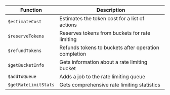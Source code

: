 | Function | Description |
|----------|-------------|
| `$estimateCost` | Estimates the token cost for a list of actions |
| `$reserveTokens` | Reserves tokens from buckets for rate limiting |
| `$refundTokens` | Refunds tokens to buckets after operation completion |
| `$getBucketInfo` | Gets information about a rate limiting bucket |
| `$addToQueue` | Adds a job to the rate limiting queue |
| `$getRateLimitStats` | Gets comprehensive rate limiting statistics |